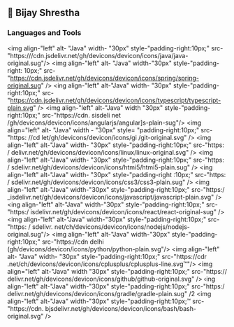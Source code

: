 ## 👋 Bijay Shrestha


### Languages and Tools

<img align-"left" alt- "Java" width- "30px" style-"padding-right:10px;" src-"https:///cdn.jsdelivr.net/gh/devicons/devicon/icons/java/java-original.sug"/>
<img align-"left" alt- "Java" width-"30px" style-"padding-right: 10px;" src-"https://cdn.jsdelivr.net/gh/devicons/devicon/icons/spring/spring-original.sug" />
<ing align-"left" alt-"Java" width- "30px" style-"padding-right:10px;" src-"https://cdn.jsdelivr.net/gh/devicons/devicon/icons/typescript/typescript-plain.svg" />
<img align-"left" alt-"Java" width "30px" style-"padding-right:10px;" src-"https://cdn. sisdeli net /gh/devicons/devicon/icons/angularjs/angular]s-plain-sug"/>
<img align="left" alt- "Java" width - "30px" style= "padding-right:10px;" src-"https: //cd let/gh/devicons/devicon/icons/gi /git-original.svg" />
<img align-"left" alt-"Java" width- "30px" style-"padding-right:10px;" src-"https: / delivr.net/gh/devicons/devicon/icons/linux/linux-original.svg" />
<img align-"left" alt-"Java" width- "30px" style-"padding-right:10px;" src-"https: / sdelivr.net/gh/devicons/devicon/icons/htmi5/htmi5-plain.sug" />
<ing align-"left" alt-"Java" width- "30px" style-"padding-right :10px;" src-"https: / sdelivr.net/gh/devicons/devicon/icons/css3/css3-plain.sug" />
<img align-"left" alt-"Java" width-"30px" style-"padding-right:10px;" src-"https:/ _isdelivr.net/gh/devicons/devicon/icons/javascript/javascript-plain.svg" />
<ing align-"left" alt-"Java" width-"30px" style-"padding-right:10px;" src-"https:/ isdelivr.net/gh/devicons/devicon/icons/react/react-original-sug" />
<img align-"left" alt-"Java" width-"30px" style-"padding-right:10px;" src-"https: / sdelivr. net/ch/devicons/devicon/icons/nodejs/nodejs-original.sug"/>
<img align-"left" alt-"Java" width-"30px" style-"padding-right:10px;" src-"https://cdn delhi (gh/devicons/devicon/icons/python/python-plain.svg"/>
<img align-"left" alt- "Java" width- "30px" style-"padding-right:10px;" src-"https://cdr .net/ch/devicons/devicon/icons/cplusplus/cplusplus-line.svg™"/>
<img align="left" alt-"Java" width "30px" style-"padding-right:10px;" src-"https:// delivr.net/gh/devicons/devicon/icons/github/github-original.svg" />
‹ing align-"left" alt-"Java" width-"30px" style-"padding-right:10px;" src-"https:/ delivr.net/gh/devicons/devicon/icons/gradle/gradle-plain.sug" /2
<img align-"left" alt-"Java" width-"30px" style-"padding-right:10px;™ src-"https://cdn. bjsdelivr.net/gh/devicons/devicon/icons/bash/bash-original.svg" />
<br />

<!--
**bshrestha-1/bshrestha-1** is a ✨ _special_ ✨ repository because its `README.md` (this file) appears on your GitHub profile.

Here are some ideas to get you started:

- 🔭 I’m currently working on ...
- 🌱 I’m currently learning ...
- 👯 I’m looking to collaborate on ...
- 🤔 I’m looking for help with ...
- 💬 Ask me about ...
- 📫 How to reach me: ...
- 😄 Pronouns: ...
- ⚡ Fun fact: ...
-->
